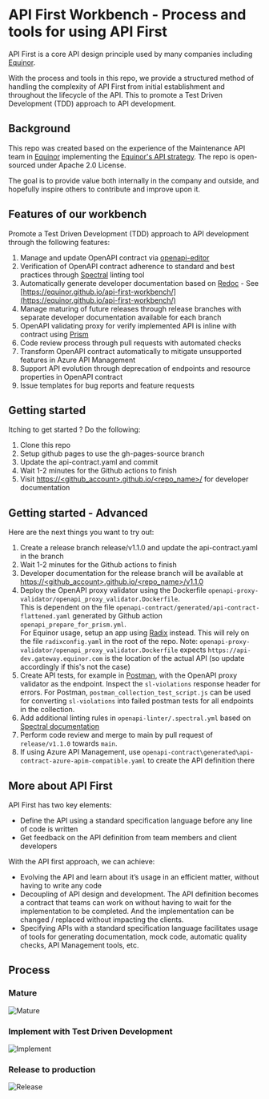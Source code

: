 # API First Workbench - Process and tools for using API First
API First is a core API design principle used by many companies including [Equinor](https://www.equinor.com/). 

With the process and tools in this repo, we provide a structured method of handling the complexity of API First from initial establishment and throughout the lifecycle of the API.
This to promote a Test Driven Development (TDD) approach to API development.
## Background
This repo was created based on the experience of the Maintenance API team in [Equinor](https://www.equinor.com/) implementing the [Equinor's API strategy](https://github.com/equinor/api-strategy/blob/master/docs/strategy.md). The repo is open-sourced under Apache 2.0 License.

The goal is to provide value both internally in the company and outside, and hopefully inspire others to contribute and improve upon it. 
## Features of our workbench
Promote a Test Driven Development (TDD) approach to API development through the following features: 

1. Manage and update OpenAPI contract via [openapi-editor](https://github.com/Codermar/openapi-editor)
1. Verification of OpenAPI contract adherence to standard and best practices through [Spectral](https://stoplight.io/open-source/spectral/) linting tool
1. Automatically generate developer documentation based on [Redoc](https://github.com/Redocly/redoc) - See [https://equinor.github.io/api-first-workbench/](https://equinor.github.io/api-first-workbench/)
1. Manage maturing of future releases through release branches with separate developer documentation available for each branch
1. OpenAPI validating proxy for verify implemented API is inline with contract using [Prism](https://github.com/stoplightio/prism) 
1. Code review process through pull requests with automated checks
1. Transform OpenAPI contract automatically to mitigate unsupported features in Azure API Management
1. Support API evolution through deprecation of endpoints and resource properties in OpenAPI contract
1. Issue templates for bug reports and feature requests

## Getting started
Itching to get started ? Do the following:  
1. Clone this repo
2. Setup github pages to use the gh-pages-source branch
3. Update the api-contract.yaml and commit
4. Wait 1-2 minutes for the Github actions to finish
5. Visit [https://<github_account>.github.io/<repo_name>/](https://<github_account>.github.io/<repo_name>/) for developer documentation

## Getting started - Advanced
Here are the next things you want to try out:
1. Create a release branch release/v1.1.0 and update the api-contract.yaml in the branch
1. Wait 1-2 minutes for the Github actions to finish
1. Developer documentation for the release branch will be available at [https://<github_account>.github.io/<repo_name>/v1.1.0](https://<github_account>.github.io/<repo_name>/v1.1.0)
1. Deploy the OpenAPI proxy validator using the Dockerfile `openapi-proxy-validator/openapi_proxy_validator.Dockerfile`.  
This is dependent on the file `openapi-contract/generated/api-contract-flattened.yaml` generated by Github action `openapi_prepare_for_prism.yml`.  
For Equinor usage, setup an app using [Radix](https://www.radix.equinor.com/) instead. This will rely on the file `radixconfig.yaml` in the root of the repo.
Note: `openapi-proxy-validator/openapi_proxy_validator.Dockerfile` expects `https://api-dev.gateway.equinor.com` is the location of the actual API (so update accordingly if this's not the case)
1. Create API tests, for example in [Postman](https://www.postman.com/), with the OpenAPI proxy validator as the endpoint. Inspect the `sl-violations` response header for errors. For Postman, `postman_collection_test_script.js` can be used for converting `sl-violations` into failed postman tests for all endpoints in the collection.
1. Add additional linting rules in `openapi-linter/.spectral.yml` based on [Spectral documentation](https://meta.stoplight.io/docs/spectral/)
1. Perform code review and merge to main by pull request of `release/v1.1.0` towards `main`.
1. If using Azure API Management, use `openapi-contract\generated\api-contract-azure-apim-compatible.yaml` to create the API definition there

## More about API First
API First has two key elements:  
- Define the API using a standard specification language before any line of code is written
- Get feedback on the API definition from team members and client developers

With the API first approach, we can achieve:  
- Evolving the API and learn about it’s usage in an efficient matter, without having to write any code
- Decoupling of API design and development. The API definition becomes a contract that teams can work on without having to wait for the implementation to be completed. And the implementation can be changed / replaced without impacting the clients.
- Specifying APIs with a standard specification language facilitates usage of tools for generating documentation, mock code, automatic quality checks, API Management tools, etc.

## Process

### Mature
![Mature](https://user-images.githubusercontent.com/1133607/139441972-e4875b72-756c-45a0-8601-8d2f655ee642.png)

### Implement with Test Driven Development
![Implement](https://user-images.githubusercontent.com/1133607/139441997-a39f74ff-016f-43cd-88ec-46319ae64021.png)

### Release to production
![Release](https://user-images.githubusercontent.com/1133607/139442053-67eca91f-1384-4eb8-9b28-d9a4d899aaef.png)
